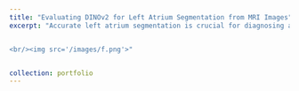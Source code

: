 ```yaml
---
title: "Evaluating DINOv2 for Left Atrium Segmentation from MRI Images"
excerpt: "Accurate left atrium segmentation is crucial for diagnosing and planning treatments for atrial fibrillation. We evaluated the out-of-the-box performance of DINOv2, a self-supervised vision transformer, for segmenting the left atrium from MRI images. With a mean Dice score of 87.1%, DINOv2 outperformed baseline models, demonstrating its robustness even with limited data and minimal fine-tuning. This highlights DINOv2’s potential for broader applications in medical imaging.


<br/><img src='/images/f.png'>"


collection: portfolio
---
```


<!-- This is an item in your portfolio. It can be have images or nice text. If you name the file .md, it will be parsed as markdown. If you name the file .html, it will be parsed as HTML.  -->
